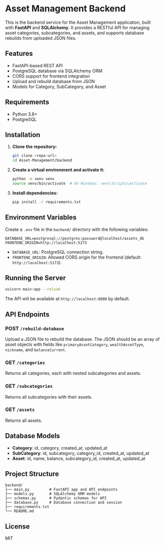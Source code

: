 # Asset Management Backend

This is the backend service for the Asset Management application, built with **FastAPI** and **SQLAlchemy**. It provides a RESTful API for managing asset categories, subcategories, and assets, and supports database rebuilds from uploaded JSON files.

## Features
- FastAPI-based REST API
- PostgreSQL database via SQLAlchemy ORM
- CORS support for frontend integration
- Upload and rebuild database from JSON
- Models for Category, SubCategory, and Asset

## Requirements
- Python 3.8+
- PostgreSQL

## Installation

1. **Clone the repository:**
   ```bash
   git clone <repo-url>
   cd Asset-Management/backend
   ```
2. **Create a virtual environment and activate it:**
   ```bash
   python -m venv venv
   source venv/bin/activate  # On Windows: venv\Scripts\activate
   ```
3. **Install dependencies:**
   ```bash
   pip install -r requirements.txt
   ```

## Environment Variables
Create a `.env` file in the `backend/` directory with the following variables:

```
DATABASE_URL=postgresql://postgres:password@localhost/assets_db
FRONTEND_ORIGIN=http://localhost:5173
```
- `DATABASE_URL`: PostgreSQL connection string.
- `FRONTEND_ORIGIN`: Allowed CORS origin for the frontend (default: `http://localhost:5173`).

## Running the Server

```bash
uvicorn main:app --reload
```

The API will be available at `http://localhost:8000` by default.

## API Endpoints

### POST `/rebuild-database`
Upload a JSON file to rebuild the database. The JSON should be an array of asset objects with fields like `primaryAssetCategory`, `wealthAssetType`, `nickname`, and `balanceCurrent`.

### GET `/categories`
Returns all categories, each with nested subcategories and assets.

### GET `/subcategories`
Returns all subcategories with their assets.

### GET `/assets`
Returns all assets.

## Database Models
- **Category**: id, category, created_at, updated_at
- **SubCategory**: id, subcategory, category_id, created_at, updated_at
- **Asset**: id, name, balance, subcategory_id, created_at, updated_at

## Project Structure
```
backend/
├── main.py         # FastAPI app and API endpoints
├── models.py       # SQLAlchemy ORM models
├── schemas.py      # Pydantic schemas for API
├── database.py     # Database connection and session
├── requirements.txt
└── README.md
```

## License
MIT 